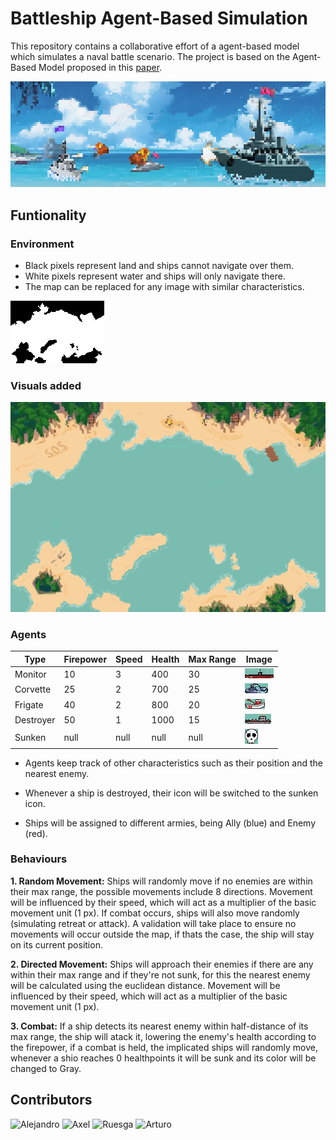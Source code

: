 # Battleship Agent-Based Simulation

This repository contains a collaborative effort of a agent-based model which simulates a naval battle scenario.
The project is based on the Agent-Based Model proposed in this [paper](An_Agent-Based_Model_Battle_of_Trafalgar.pdf).

![Banner Image](/assets/readmeBanner.png)

## Funtionality

### Environment

- Black pixels represent land and ships cannot navigate over them.
- White pixels represent water and ships will only navigate there.
- The map can be replaced for any image with similar characteristics.

![Base Map](/assets/mapBaseOg.png)

### Visuals added

![Base Map](/assets/mapBase.png)

### Agents

| Type      | Firepower | Speed | Health | Max Range | Image                                    |
| --------- | --------- | ----- | ------ | --------- | ---------------------------------------- |
| Monitor   | 10        | 3     | 400    | 30        | ![Monitor ship](/assets/monitor.png)     |
| Corvette  | 25        | 2     | 700    | 25        | ![corvette ship](/assets/corvette.png)   |
| Frigate   | 40        | 2     | 800    | 20        | ![Frigate ship](/assets/frigate.png)     |
| Destroyer | 50        | 1     | 1000   | 15        | ![Destroyer ship](/assets/destroyer.png) |
| Sunken    | null      | null  | null   | null      | ![Sunken ship](/assets/deadIcon.png)     |

- Agents keep track of other characteristics such as their position and the nearest enemy.

- Whenever a ship is destroyed, their icon will be switched to the sunken icon.

- Ships will be assigned to different armies, being Ally (blue) and Enemy (red).

### Behaviours

**1. Random Movement:**
Ships will randomly move if no enemies are within their max range, the possible movements include 8 directions.
Movement will be influenced by their speed, which will act as a multiplier of the basic movement unit (1 px).
If combat occurs, ships will also move randomly (simulating retreat or attack). A validation will take place to
ensure no movements will occur outside the map, if thats the case, the ship will stay on its current position.

**2. Directed Movement:**
Ships will approach their enemies if there are any within their max range and if they're not sunk, for this the
nearest enemy will be calculated using the euclidean distance. Movement will be influenced by their speed, which
will act as a multiplier of the basic movement unit (1 px).

**3. Combat:**
If a ship detects its nearest enemy within half-distance of its max range, the ship will atack it, lowering the
enemy's health according to the firepower, if a combat is held, the implicated ships will randomly move, whenever
a shio reaches 0 healthpoints it will be sunk and its color will be changed to Gray.

## Contributors

![Alejandro](https://img.shields.io/badge/GitHub-Alejandro-181717?style=for-the-badge&logo=github)
![Axel](https://img.shields.io/badge/GitHub-Axel-181717?style=for-the-badge&logo=github)
![Ruesga](https://img.shields.io/badge/GitHub-Ruesga-181717?style=for-the-badge&logo=github)
![Arturo](https://img.shields.io/badge/GitHub-Arturo-181717?style=for-the-badge&logo=github)
